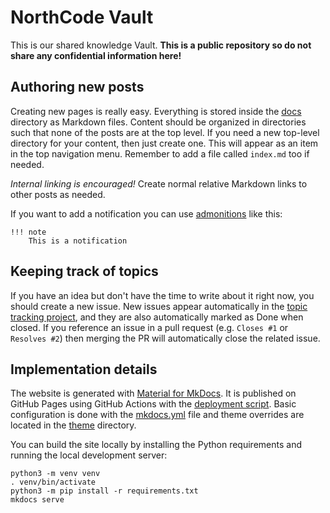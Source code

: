 # NorthCode Vault

This is our shared knowledge Vault. **This is a public repository so do not share any confidential information here!**

## Authoring new posts

Creating new pages is really easy. Everything is stored inside the [docs](docs) directory as Markdown files. Content should be organized in directories such that none of the posts are at the top level.  If you need a new top-level directory for your content, then just create one. This will appear as an item in the top navigation menu. Remember to add a file called `index.md` too if needed.

_Internal linking is encouraged!_ Create normal relative Markdown links to other posts as needed.

If you want to add a notification you can use [admonitions](https://squidfunk.github.io/mkdocs-material/reference/admonitions/#supported-types) like this:

```
!!! note
    This is a notification
```

## Keeping track of topics

If you have an idea but don't have the time to write about it right now, you should create a new issue. New issues appear automatically in the [topic tracking project](https://github.com/TheProjectAurora/vault/projects/1), and they are also automatically marked as Done when closed. If you reference an issue in a pull request (e.g. `Closes #1` or `Resolves #2`) then merging the PR will automatically close the related issue.

## Implementation details

The website is generated with [Material for MkDocs](https://squidfunk.github.io/mkdocs-material/). It is published on GitHub Pages using GitHub Actions with the [deployment script](.github/workflows/deploy.yml). Basic configuration is done with the [mkdocs.yml](mkdocs.yml) file and theme overrides are located in the [theme](theme) directory.

You can build the site locally by installing the Python requirements and running the local development server:

```
python3 -m venv venv
. venv/bin/activate
python3 -m pip install -r requirements.txt
mkdocs serve
```
